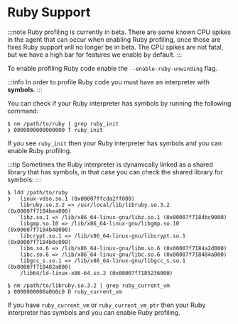 # Ruby Support

:::note
Ruby profiling is currently in beta. There are some known CPU spikes in the agent that can occur when enabling Ruby profiling, once those are fixes Ruby support will no longer be in beta. The CPU spikes are not fatal, but we have a high bar for features we enable by default.
:::

To enable profiling Ruby code enable the `--enable-ruby-unwinding` flag.

:::info
In order to profile Ruby code you must have an interpreter with **symbols**.
:::

You can check if your Ruby interpreter has symbols by running the following command:

```shell
$ nm /path/to/ruby | grep ruby_init
❯ 0000000000000000 T ruby_init
```

If you see `ruby_init` then your Ruby interpreter has symbols and you can enable Ruby profiling.

:::tip
Sometimes the Ruby interpreter is dynamically linked as a shared library that has symbols, in that case you can check the shared library for symbols:
:::

```shell
$ ldd /path/to/ruby
❯	linux-vdso.so.1 (0x00007ffcda2ff000)
	libruby.so.3.2 => /usr/local/lib/libruby.so.3.2 (0x00007f7184bea000)
	libz.so.1 => /lib/x86_64-linux-gnu/libz.so.1 (0x00007f7184bc9000)
	libgmp.so.10 => /lib/x86_64-linux-gnu/libgmp.so.10 (0x00007f7184b48000)
	libcrypt.so.1 => /lib/x86_64-linux-gnu/libcrypt.so.1 (0x00007f7184b0c000)
	libm.so.6 => /lib/x86_64-linux-gnu/libm.so.6 (0x00007f7184a2d000)
	libc.so.6 => /lib/x86_64-linux-gnu/libc.so.6 (0x00007f718484a000)
	libgcc_s.so.1 => /lib/x86_64-linux-gnu/libgcc_s.so.1 (0x00007f718482a000)
	/lib64/ld-linux-x86-64.so.2 (0x00007f7185236000)

$ nm /path/to/libruby.so.3.2 | grep ruby_current_vm
❯ 0000000000a0b0c0 D ruby_current_vm
```

If you have `ruby_current_vm` or `ruby_current_vm_ptr` then your Ruby interpreter has symbols and you can enable Ruby profiling.
